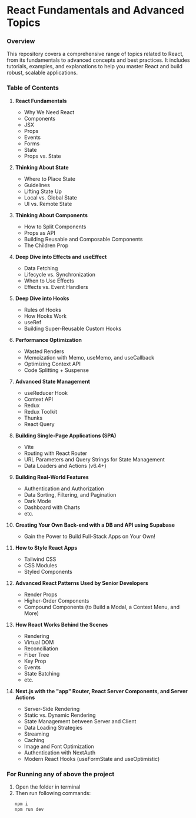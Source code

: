 # React Fundamentals and Advanced Topics

### Overview

This repository covers a comprehensive range of topics related to React, from its fundamentals to advanced concepts and best practices. It includes tutorials, examples, and explanations to help you master React and build robust, scalable applications.

### Table of Contents

1. **React Fundamentals**

   - Why We Need React
   - Components
   - JSX
   - Props
   - Events
   - Forms
   - State
   - Props vs. State

2. **Thinking About State**

   - Where to Place State
   - Guidelines
   - Lifting State Up
   - Local vs. Global State
   - UI vs. Remote State

3. **Thinking About Components**

   - How to Split Components
   - Props as API
   - Building Reusable and Composable Components
   - The Children Prop

4. **Deep Dive into Effects and useEffect**

   - Data Fetching
   - Lifecycle vs. Synchronization
   - When to Use Effects
   - Effects vs. Event Handlers

5. **Deep Dive into Hooks**

   - Rules of Hooks
   - How Hooks Work
   - useRef
   - Building Super-Reusable Custom Hooks

6. **Performance Optimization**

   - Wasted Renders
   - Memoization with Memo, useMemo, and useCallback
   - Optimizing Context API
   - Code Splitting + Suspense

7. **Advanced State Management**

   - useReducer Hook
   - Context API
   - Redux
   - Redux Toolkit
   - Thunks
   - React Query

8. **Building Single-Page Applications (SPA)**

   - Vite
   - Routing with React Router
   - URL Parameters and Query Strings for State Management
   - Data Loaders and Actions (v6.4+)

9. **Building Real-World Features**

   - Authentication and Authorization
   - Data Sorting, Filtering, and Pagination
   - Dark Mode
   - Dashboard with Charts
   - etc.

10. **Creating Your Own Back-end with a DB and API using Supabase**

    - Gain the Power to Build Full-Stack Apps on Your Own!

11. **How to Style React Apps**

    - Tailwind CSS
    - CSS Modules
    - Styled Components

12. **Advanced React Patterns Used by Senior Developers**

    - Render Props
    - Higher-Order Components
    - Compound Components (to Build a Modal, a Context Menu, and More)

13. **How React Works Behind the Scenes**

    - Rendering
    - Virtual DOM
    - Reconciliation
    - Fiber Tree
    - Key Prop
    - Events
    - State Batching
    - etc.

14. **Next.js with the "app" Router, React Server Components, and Server Actions**
    - Server-Side Rendering
    - Static vs. Dynamic Rendering
    - State Management between Server and Client
    - Data Loading Strategies
    - Streaming
    - Caching
    - Image and Font Optimization
    - Authentication with NextAuth
    - Modern React Hooks (useFormState and useOptimistic)

### For Running any of above the project

1. Open the folder in terminal
2. Then run following commands:

```bash
   npm i
   npm run dev
```
